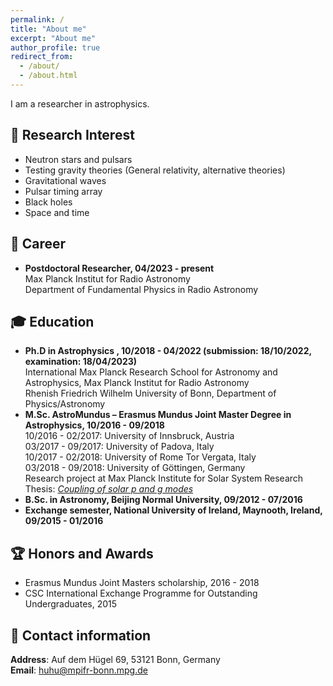 ```yaml
---
permalink: /
title: "About me"
excerpt: "About me"
author_profile: true
redirect_from: 
  - /about/
  - /about.html
---
```

I am a researcher in astrophysics.

:dizzy: Research Interest
------
* Neutron stars and pulsars
* Testing gravity theories (General relativity, alternative theories)
* Gravitational waves
* Pulsar timing array
* Black holes
* Space and time

:telescope: Career
------
* **Postdoctoral Researcher, 04/2023 - present** \
                         Max Planck Institut for Radio Astronomy\
                         Department of Fundamental Physics in Radio Astronomy

:mortar_board: Education
------
* **Ph.D in Astrophysics , 10/2018 - 04/2022 (submission: 18/10/2022, examination: 18/04/2023)** \
  International Max Planck Research School for Astronomy and Astrophysics, Max Planck Institut for Radio Astronomy\
  Rhenish Friedrich Wilhelm University of Bonn, Department of Physics/Astronomy
* **M.Sc. AstroMundus – Erasmus Mundus Joint Master Degree in Astrophysics, 10/2016 - 09/2018**\
  10/2016 - 02/2017: University of Innsbruck, Austria\
  03/2017 - 09/2017: University of Padova, Italy\
  10/2017 - 02/2018: University of Rome Tor Vergata, Italy\
  03/2018 - 09/2018: University of Göttingen, Germany\
  Research project at Max Planck Institute for Solar System Research\
  Thesis: *[Coupling of solar p and g modes](https://diglib.uibk.ac.at/ulbtirolhs/content/titleinfo/2833765)*
* **B.Sc. in Astronomy, Beijing Normal University, 09/2012 - 07/2016**
* **Exchange semester, National University of Ireland, Maynooth, Ireland, 09/2015 - 01/2016**

:trophy: Honors and Awards
------
* Erasmus Mundus Joint Masters scholarship, 2016 - 2018 
* CSC International Exchange Programme for Outstanding Undergraduates, 2015 

:round_pushpin: Contact information
------
**Address**: Auf dem Hügel 69, 53121 Bonn, Germany\
**Email**: huhu@mpifr-bonn.mpg.de
